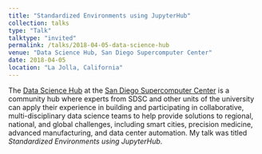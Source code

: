 ```yaml
---
title: "Standardized Environments using JupyterHub"
collection: talks
type: "Talk"
talktype: "invited"
permalink: /talks/2018-04-05-data-science-hub
venue: "Data Science Hub, San Diego Supercomputer Center"
date: 2018-04-05
location: "La Jolla, California"
---
```


The <a href="https://datascience.sdsc.edu/" target="_blank">Data Science Hub</a> at the <a href="https://www.sdsc.edu/" target="_blank">San Diego Supercomputer Center</a> is a community hub where experts from SDSC and other units of the university can apply their experience in building and participating in collaborative, multi-disciplinary data science teams to help provide solutions to regional, national, and global challenges, including smart cities, precision medicine, advanced manufacturing, and data center automation. My talk was titled <i>Standardized Environments using JupyterHub</i>.
